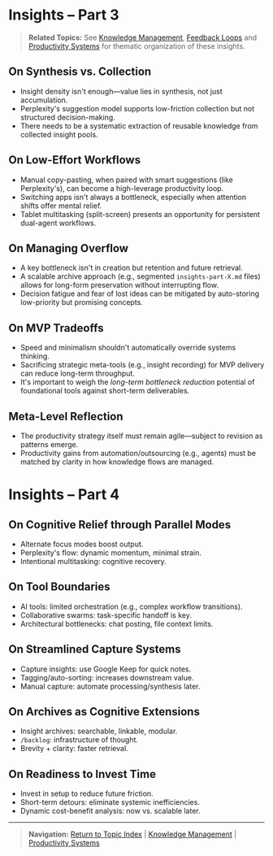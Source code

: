 # Insights – Part 3

> **Related Topics:** See [Knowledge Management](../insights-by-topic/04-knowledge-management.md), [Feedback Loops](../insights-by-topic/05-feedback-loops.md) and [Productivity Systems](../insights-by-topic/01-productivity-systems.md) for thematic organization of these insights.

## On Synthesis vs. Collection

- Insight density isn't enough—value lies in synthesis, not just accumulation.
- Perplexity's suggestion model supports low-friction collection but not structured decision-making.
- There needs to be a systematic extraction of reusable knowledge from collected insight pools.

## On Low-Effort Workflows

- Manual copy-pasting, when paired with smart suggestions (like Perplexity's), can become a high-leverage productivity loop.
- Switching apps isn't always a bottleneck, especially when attention shifts offer mental relief.
- Tablet multitasking (split-screen) presents an opportunity for persistent dual-agent workflows.

## On Managing Overflow

- A key bottleneck isn't in creation but retention and future retrieval.
- A scalable archive approach (e.g., segmented `insights-part-X.md` files) allows for long-form preservation without interrupting flow.
- Decision fatigue and fear of lost ideas can be mitigated by auto-storing low-priority but promising concepts.

## On MVP Tradeoffs

- Speed and minimalism shouldn't automatically override systems thinking.
- Sacrificing strategic meta-tools (e.g., insight recording) for MVP delivery can reduce long-term throughput.
- It's important to weigh the *long-term bottleneck reduction* potential of foundational tools against short-term deliverables.

## Meta-Level Reflection

- The productivity strategy itself must remain agile—subject to revision as patterns emerge.
- Productivity gains from automation/outsourcing (e.g., agents) must be matched by clarity in how knowledge flows are managed.

# Insights – Part 4

## On Cognitive Relief through Parallel Modes

- Alternate focus modes boost output.
- Perplexity's flow: dynamic momentum, minimal strain.
- Intentional multitasking: cognitive recovery.

## On Tool Boundaries

- AI tools: limited orchestration (e.g., complex workflow transitions).
- Collaborative swarms: task-specific handoff is key.
- Architectural bottlenecks: chat posting, file context limits.

## On Streamlined Capture Systems

- Capture insights: use Google Keep for quick notes.
- Tagging/auto-sorting: increases downstream value.
- Manual capture: automate processing/synthesis later.

## On Archives as Cognitive Extensions

- Insight archives: searchable, linkable, modular.
- `/backlog`: infrastructure of thought.
- Brevity + clarity: faster retrieval.

## On Readiness to Invest Time

- Invest in setup to reduce future friction.
- Short-term detours: eliminate systemic inefficiencies.
- Dynamic cost-benefit analysis: now vs. scalable later.

---

> **Navigation:** [Return to Topic Index](../insights-by-topic/README.md) | [Knowledge Management](../insights-by-topic/04-knowledge-management.md) | [Productivity Systems](../insights-by-topic/01-productivity-systems.md)
